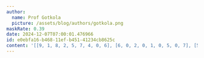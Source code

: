 ```yaml
---
author:
  name: Prof Gotkola
  picture: /assets/blog/authors/gotkola.png
maskRate: 0.39
date: 2024-12-07T07:00:01.476966
id: e0ebfa16-b468-11ef-b451-41234cb8625c
content: '[[9, 1, 8, 2, 5, 7, 4, 0, 6], [6, 0, 2, 0, 1, 0, 5, 0, 7], [5, 0, 0, 0, 0, 6, 0, 9, 1], [1, 3, 0, 8, 0, 0, 6, 5, 2], [8, 5, 4, 0, 0, 2, 0, 1, 9], [2, 0, 0, 1, 0, 0, 8, 7, 0], [3, 2, 5, 0, 6, 1, 9, 4, 0], [0, 0, 0, 0, 9, 8, 7, 2, 3], [0, 8, 9, 0, 0, 0, 1, 6, 5]]'
---
```

